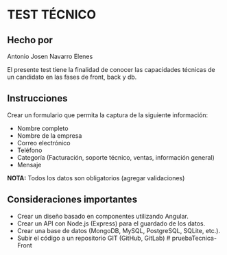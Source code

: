 # TEST TÉCNICO

## Hecho por

Antonio Josen Navarro Elenes

El presente test tiene la finalidad de conocer las capacidades técnicas de un candidato en las fases de front, back y db.

## Instrucciones

Crear un formulario que permita la captura de la siguiente información:

- Nombre completo
- Nombre de la empresa
- Correo electrónico
- Teléfono
- Categoría (Facturación, soporte técnico, ventas, información general)
- Mensaje

**NOTA:** Todos los datos son obligatorios (agregar validaciones)

## Consideraciones importantes

- Crear un diseño basado en componentes utilizando Angular.
- Crear un API con Node.js (Express) para el guardado de los datos.
- Crear una base de datos (MongoDB, MySQL, PostgreSQL, SQLite, etc.).
- Subir el código a un repositorio GIT (GitHub, GitLab)
#   p r u e b a T e c n i c a - F r o n t  
 